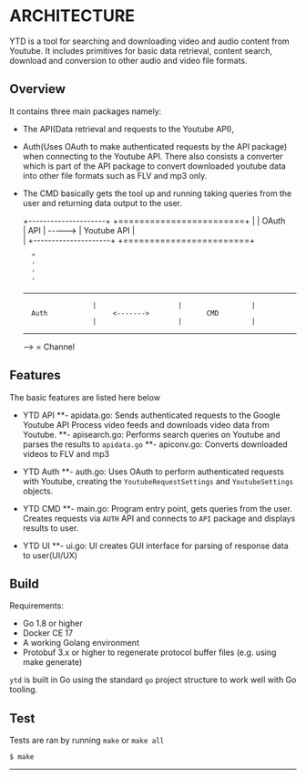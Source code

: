 # ARCHITECTURE

YTD is a tool for searching and downloading video and audio content from Youtube. It includes primitives for basic data retrieval, content search, download and conversion to other audio and video file formats. 


## Overview

It contains three main packages namely: 
* The API(Data retrieval and requests to the Youtube API), 
* Auth(Uses OAuth to make authenticated requests by the API package) when connecting to the Youtube API. There also consists a converter which is part of the API package to convert downloaded youtube data into other file formats such as FLV and mp3 only. 
* The CMD basically gets the tool up and running taking queries from the user and returning data output to the user.

  +---------------------+         +========================+
  |
  |						  OAuth		
  |   API               |  -----> |	   Youtube API
  |						  
  |
  +---------------------+         +========================+

		^
		'
		'
		'
		
		
   ---------------------					-------------------
   					   |					|				  |
   		Auth				<------->              CMD
   					   |				    |                 |
   ---------------------                    -------------------

	--> = Channel

	
## Features

The basic features are listed here below

* YTD API
 **- apidata.go:	Sends authenticated requests to the Google Youtube API
 					Process video feeds and downloads video data from Youtube.
 **- apisearch.go:	Performs search queries on Youtube and parses the results to `apidata.go`
 **- apiconv.go:	Converts downloaded videos to FLV and mp3
 
* YTD Auth
 **- auth.go:	Uses OAuth to perform authenticated requests with Youtube, creating the `YoutubeRequestSettings` and `YoutubeSettings` objects.

* YTD CMD
 **- main.go:	Program entry point, gets queries from the user.
 				Creates requests via `AUTH` API and connects to `API` package and displays results to user.

* YTD UI
 **- ui.go:		UI creates GUI interface for parsing of response data to user(UI/UX)


## Build

Requirements:

* Go 1.8 or higher
* Docker CE 17
* A working Golang environment
* Protobuf 3.x or higher to regenerate protocol buffer files (e.g. using make generate)

`ytd` is built in Go using the standard `go` project structure to work well with Go tooling.


## Test

Tests are ran by running `make` or `make all`

```
$ make
```
---
